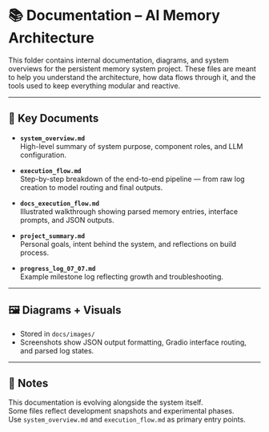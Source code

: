 # 📚 Documentation – AI Memory Architecture

This folder contains internal documentation, diagrams, and system overviews for the persistent memory system project. These files are meant to help you understand the architecture, how data flows through it, and the tools used to keep everything modular and reactive.

---

## 📄 Key Documents

- **`system_overview.md`**  
  High-level summary of system purpose, component roles, and LLM configuration.

- **`execution_flow.md`**  
  Step-by-step breakdown of the end-to-end pipeline — from raw log creation to model routing and final outputs.

- **`docs_execution_flow.md`**  
  Illustrated walkthrough showing parsed memory entries, interface prompts, and JSON outputs.

- **`project_summary.md`**  
  Personal goals, intent behind the system, and reflections on build process.

- **`progress_log_07_07.md`**  
  Example milestone log reflecting growth and troubleshooting.

---

## 🖼️ Diagrams + Visuals

- Stored in `docs/images/`  
- Screenshots show JSON output formatting, Gradio interface routing, and parsed log states.

---

## 💬 Notes

This documentation is evolving alongside the system itself.  
Some files reflect development snapshots and experimental phases.  
Use `system_overview.md` and `execution_flow.md` as primary entry points.

